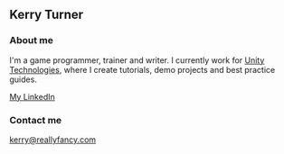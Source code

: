 ## Kerry Turner

### About me

I'm a game programmer, trainer and writer. I currently work for [Unity Technologies](http://unity3d.com/), where I create tutorials, demo projects and best practice guides.

[My LinkedIn](https://www.linkedin.com/in/kerryturner)

### Contact me

[kerry@reallyfancy.com](mailto:kerry@reallyfancy.com)
